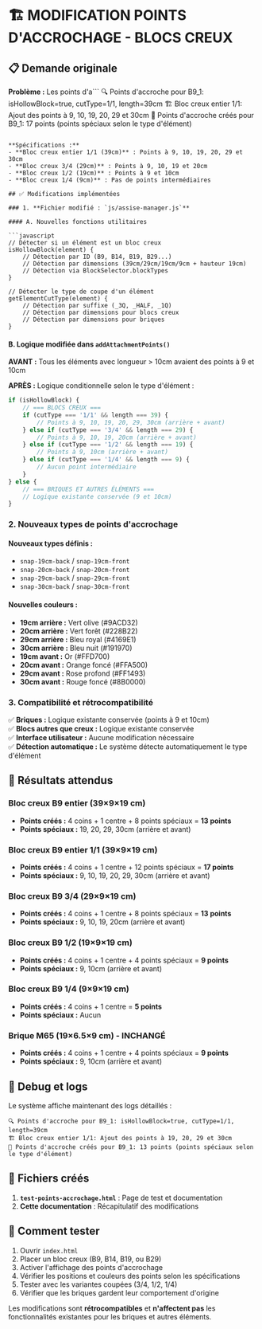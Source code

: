 # 🏗️ MODIFICATION POINTS D'ACCROCHAGE - BLOCS CREUX

## 📋 Demande originale

**Problème :** Les points d'a```
🔍 Points d'accroche pour B9_1: isHollowBlock=true, cutType=1/1, length=39cm
🏗️ Bloc creux entier 1/1: Ajout des points à 9, 10, 19, 20, 29 et 30cm
🎯 Points d'accroche créés pour B9_1: 17 points (points spéciaux selon le type d'élément)
```hage sur l'assise supérieure des blocs creux ne sont pas aux bonnes positions.

**Spécifications :**
- **Bloc creux entier 1/1 (39cm)** : Points à 9, 10, 19, 20, 29 et 30cm
- **Bloc creux 3/4 (29cm)** : Points à 9, 10, 19 et 20cm
- **Bloc creux 1/2 (19cm)** : Points à 9 et 10cm
- **Bloc creux 1/4 (9cm)** : Pas de points intermédiaires

## ✅ Modifications implémentées

### 1. **Fichier modifié : `js/assise-manager.js`**

#### A. Nouvelles fonctions utilitaires

```javascript
// Détecter si un élément est un bloc creux
isHollowBlock(element) {
    // Détection par ID (B9, B14, B19, B29...)
    // Détection par dimensions (39cm/29cm/19cm/9cm + hauteur 19cm)
    // Détection via BlockSelector.blockTypes
}

// Détecter le type de coupe d'un élément  
getElementCutType(element) {
    // Détection par suffixe (_3Q, _HALF, _1Q)
    // Détection par dimensions pour blocs creux
    // Détection par dimensions pour briques
}
```

#### B. Logique modifiée dans `addAttachmentPoints()`

**AVANT :** Tous les éléments avec longueur > 10cm avaient des points à 9 et 10cm

**APRÈS :** Logique conditionnelle selon le type d'élément :

```javascript
if (isHollowBlock) {
    // === BLOCS CREUX ===
    if (cutType === '1/1' && length === 39) {
        // Points à 9, 10, 19, 20, 29, 30cm (arrière + avant)
    } else if (cutType === '3/4' && length === 29) {
        // Points à 9, 10, 19, 20cm (arrière + avant)
    } else if (cutType === '1/2' && length === 19) {
        // Points à 9, 10cm (arrière + avant)
    } else if (cutType === '1/4' && length === 9) {
        // Aucun point intermédiaire
    }
} else {
    // === BRIQUES ET AUTRES ÉLÉMENTS ===
    // Logique existante conservée (9 et 10cm)
}
```

### 2. **Nouveaux types de points d'accrochage**

#### Nouveaux types définis :
- `snap-19cm-back` / `snap-19cm-front`
- `snap-20cm-back` / `snap-20cm-front` 
- `snap-29cm-back` / `snap-29cm-front`
- `snap-30cm-back` / `snap-30cm-front`

#### Nouvelles couleurs :
- **19cm arrière :** Vert olive (#9ACD32)
- **20cm arrière :** Vert forêt (#228B22)
- **29cm arrière :** Bleu royal (#4169E1)
- **30cm arrière :** Bleu nuit (#191970)
- **19cm avant :** Or (#FFD700)
- **20cm avant :** Orange foncé (#FFA500)
- **29cm avant :** Rose profond (#FF1493)
- **30cm avant :** Rouge foncé (#8B0000)

### 3. **Compatibilité et rétrocompatibilité**

✅ **Briques :** Logique existante conservée (points à 9 et 10cm)  
✅ **Blocs autres que creux :** Logique existante conservée  
✅ **Interface utilisateur :** Aucune modification nécessaire  
✅ **Détection automatique :** Le système détecte automatiquement le type d'élément

## 🧪 Résultats attendus

### Bloc creux B9 entier (39×9×19 cm)
- **Points créés :** 4 coins + 1 centre + 8 points spéciaux = **13 points**
- **Points spéciaux :** 19, 20, 29, 30cm (arrière et avant)

### Bloc creux B9 entier 1/1 (39×9×19 cm)
- **Points créés :** 4 coins + 1 centre + 12 points spéciaux = **17 points**
- **Points spéciaux :** 9, 10, 19, 20, 29, 30cm (arrière et avant)

### Bloc creux B9 3/4 (29×9×19 cm)  
- **Points créés :** 4 coins + 1 centre + 8 points spéciaux = **13 points**
- **Points spéciaux :** 9, 10, 19, 20cm (arrière et avant)

### Bloc creux B9 1/2 (19×9×19 cm)
- **Points créés :** 4 coins + 1 centre + 4 points spéciaux = **9 points**
- **Points spéciaux :** 9, 10cm (arrière et avant)

### Bloc creux B9 1/4 (9×9×19 cm)
- **Points créés :** 4 coins + 1 centre = **5 points**
- **Points spéciaux :** Aucun

### Brique M65 (19×6.5×9 cm) - INCHANGÉ
- **Points créés :** 4 coins + 1 centre + 4 points spéciaux = **9 points**  
- **Points spéciaux :** 9, 10cm (arrière et avant)

## 🔧 Debug et logs

Le système affiche maintenant des logs détaillés :
```
🔍 Points d'accroche pour B9_1: isHollowBlock=true, cutType=1/1, length=39cm
🏗️ Bloc creux entier 1/1: Ajout des points à 19, 20, 29 et 30cm
🎯 Points d'accroche créés pour B9_1: 13 points (points spéciaux selon le type d'élément)
```

## 📁 Fichiers créés

1. **`test-points-accrochage.html`** : Page de test et documentation
2. **Cette documentation** : Récapitulatif des modifications

## 🚀 Comment tester

1. Ouvrir `index.html`
2. Placer un bloc creux (B9, B14, B19, ou B29)
3. Activer l'affichage des points d'accrochage
4. Vérifier les positions et couleurs des points selon les spécifications
5. Tester avec les variantes coupées (3/4, 1/2, 1/4)
6. Vérifier que les briques gardent leur comportement d'origine

Les modifications sont **rétrocompatibles** et **n'affectent pas** les fonctionnalités existantes pour les briques et autres éléments.

